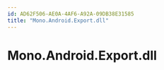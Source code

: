 ```yaml
---
id: AD62F506-AE0A-4AF6-A92A-09DB38E31585
title: "Mono.Android.Export.dll"
---
```


# Mono.Android.Export.dll
